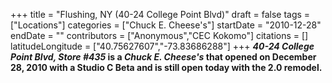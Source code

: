 +++
title = "Flushing, NY (40-24 College Point Blvd)"
draft = false
tags = ["Locations"]
categories = ["Chuck E. Cheese's"]
startDate = "2010-12-28"
endDate = ""
contributors = ["Anonymous","CEC Kokomo"]
citations = []
latitudeLongitude = ["40.75627607","-73.83686288"]
+++
***40-24 College Point Blvd, Store #435* is a *Chuck E. Cheese's* that opened on December 28, 2010 with a Studio C Beta and is still open today with the 2.0 remodel.**
